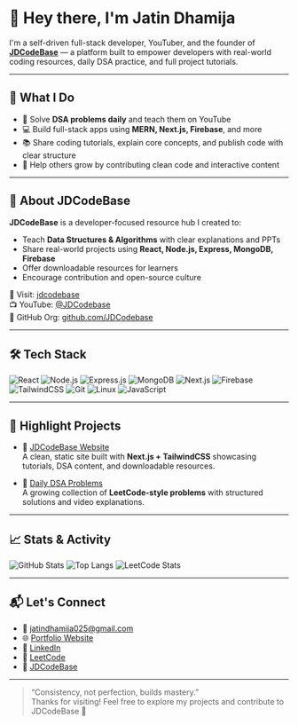 # 👋 Hey there, I'm Jatin Dhamija

I'm a self-driven full-stack developer, YouTuber, and the founder of **[JDCodeBase](https://jdcodebase.vercel.app/)** — a platform built to empower developers with real-world coding resources, daily DSA practice, and full project tutorials.

---

## 🚀 What I Do

- 🧠 Solve **DSA problems daily** and teach them on YouTube
- 💻 Build full-stack apps using **MERN, Next.js, Firebase**, and more
- 📚 Share coding tutorials, explain core concepts, and publish code with clear structure
- 🌱 Help others grow by contributing clean code and interactive content

---

## 🧩 About JDCodeBase

**JDCodeBase** is a developer-focused resource hub I created to:
- Teach **Data Structures & Algorithms** with clear explanations and PPTs
- Share real-world projects using **React, Node.js, Express, MongoDB, Firebase**
- Offer downloadable resources for learners
- Encourage contribution and open-source culture

🔗 Visit: [jdcodebase](https://jdcodebase.vercel.app/)  
📺 YouTube: [@JDCodebase](https://www.youtube.com/@JDCodebase)  
📂 GitHub Org: [github.com/JDCodebase](https://github.com/jdcodebase)

---

## 🛠️ Tech Stack

![React](https://img.shields.io/badge/-React-black?style=flat-square&logo=react)
![Node.js](https://img.shields.io/badge/-Node.js-black?style=flat-square&logo=node.js)
![Express.js](https://img.shields.io/badge/-Express.js-black?style=flat-square&logo=express)
![MongoDB](https://img.shields.io/badge/-MongoDB-black?style=flat-square&logo=mongodb)
![Next.js](https://img.shields.io/badge/-Next.js-black?style=flat-square&logo=next.js)
![Firebase](https://img.shields.io/badge/-Firebase-black?style=flat-square&logo=firebase)
![TailwindCSS](https://img.shields.io/badge/-TailwindCSS-black?style=flat-square&logo=tailwind-css)
![Git](https://img.shields.io/badge/-Git-black?style=flat-square&logo=git)
![Linux](https://img.shields.io/badge/-Linux-black?style=flat-square&logo=linux)
![JavaScript](https://img.shields.io/badge/-JavaScript-black?style=flat-square&logo=javascript)

---

## 📌 Highlight Projects

- 🔗 [JDCodeBase Website](https://github.com/jdcodebase/jdcodebase-platform)  
  A clean, static site built with **Next.js + TailwindCSS** showcasing tutorials, DSA content, and downloadable resources.

- 🔗 [Daily DSA Problems](https://github.com/jdcodebase/jdcodebase-dsa-series)  
  A growing collection of **LeetCode-style problems** with structured solutions and video explanations.

---

## 📈 Stats & Activity

![GitHub Stats](https://github-readme-stats.vercel.app/api?username=jd-code-base&show_icons=true&theme=radical&hide_border=true)
![Top Langs](https://github-readme-stats.vercel.app/api/top-langs/?username=jd-code-base&layout=compact&theme=radical&hide_border=true)
![LeetCode Stats](https://leetcard.jacoblin.cool/jdcodebase?theme=dark&font=Montserrat&ext=heatmap)

---

## 📬 Let's Connect

- 📧 jatindhamija025@gmail.com  
- 🌐 [Portfolio Website](https://jdcodebase.vercel.app/)  
- 💼 [LinkedIn](https://www.linkedin.com/in/jatin-dhamija-jd/)
- 🧠 [LeetCode](https://leetcode.com/u/jdcodebase/)  
- 🔗 [JDCodeBase](https://jdcodebase.vercel.app/)

---

> “Consistency, not perfection, builds mastery.”  
Thanks for visiting! Feel free to explore my projects and contribute to JDCodeBase 🚀
